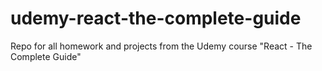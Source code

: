 # udemy-react-the-complete-guide
Repo for all homework and projects from the Udemy course "React - The Complete Guide"
